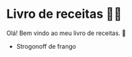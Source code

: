 # Livro de receitas :man_cook:

Olá! Bem vindo ao meu livro de receitas. :wave:

 - Strogonoff de frango
